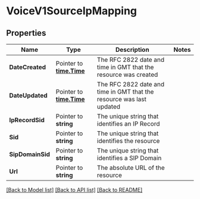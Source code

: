 # VoiceV1SourceIpMapping

## Properties

Name | Type | Description | Notes
------------ | ------------- | ------------- | -------------
**DateCreated** | Pointer to [**time.Time**](time.Time.md) | The RFC 2822 date and time in GMT that the resource was created |
**DateUpdated** | Pointer to [**time.Time**](time.Time.md) | The RFC 2822 date and time in GMT that the resource was last updated |
**IpRecordSid** | Pointer to **string** | The unique string that identifies an IP Record |
**Sid** | Pointer to **string** | The unique string that identifies the resource |
**SipDomainSid** | Pointer to **string** | The unique string that identifies a SIP Domain |
**Url** | Pointer to **string** | The absolute URL of the resource |

[[Back to Model list]](../README.md#documentation-for-models) [[Back to API list]](../README.md#documentation-for-api-endpoints) [[Back to README]](../README.md)


